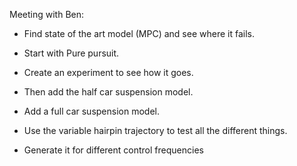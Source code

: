 Meeting with Ben:

- Find state of the art model (MPC) and see where it fails.
- Start with Pure pursuit.
- Create an experiment to see how it goes.
- Then add the half car suspension model.
- Add a full car suspension model.

- Use the variable hairpin trajectory to test all the different things.
- Generate it for different control frequencies
